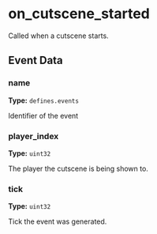 # on_cutscene_started

Called when a cutscene starts.

## Event Data

### name

**Type:** `defines.events`

Identifier of the event

### player_index

**Type:** `uint32`

The player the cutscene is being shown to.

### tick

**Type:** `uint32`

Tick the event was generated.

